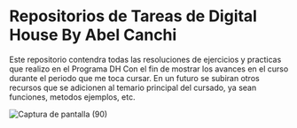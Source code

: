 # Repositorios de Tareas de Digital House By Abel Canchi

 Este repositorio contendra todas las resoluciones de ejercicios y practicas que realizo en el Programa DH
 Con el fin de mostrar los avances en el curso durante el periodo que me toca cursar.
 En un futuro se subiran otros recursos que se adicionen al temario principal del cursado, ya sean funciones, metodos
 ejemplos, etc.

![Captura de pantalla (90)](https://github.com/JaviCaiola/DigitalHouseTasks/assets/114126710/56be520c-20d1-41de-9edb-702519df43f4)
